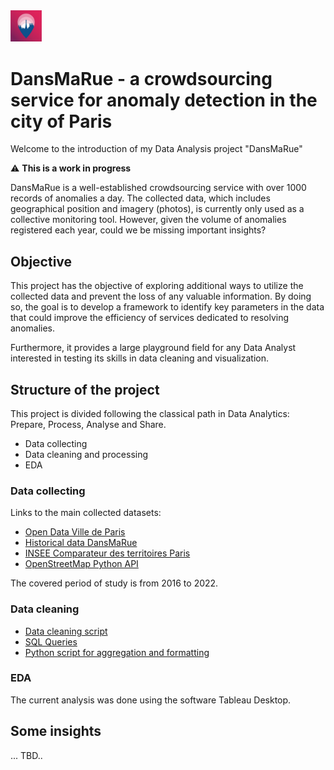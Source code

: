 <img src="img/dansmarue_logo.jpg"  width="10%" height="10%">

# DansMaRue - a crowdsourcing service for anomaly detection in the city of Paris

Welcome to the introduction of my Data Analysis project "DansMaRue"

⚠️ **This is a work in progress**

DansMaRue is a well-established crowdsourcing service with over 1000 records of anomalies a day. The collected data, which includes geographical position and imagery (photos), is currently only used as a collective monitoring tool. However, given the volume of anomalies registered each year, could we be missing important insights?

## Objective

This project has the objective of exploring additional ways to utilize the collected data and prevent the loss of any valuable information. 
By doing so, the goal is to develop a framework to identify key parameters in the data that could improve the efficiency of services dedicated to resolving anomalies. 

Furthermore, it provides a large playground field for any Data Analyst interested in testing its skills in data cleaning and visualization.

## Structure of the project

This project is divided following the classical path in Data Analytics: Prepare, Process, Analyse and Share.
- Data collecting
- Data cleaning and processing
- EDA

### Data collecting

Links to the main collected datasets:
 - [Open Data Ville de Paris](https://opendata.paris.fr/pages/home/)
 - [Historical data DansMaRue](https://parisdata.opendatasoft.com/explore/dataset/dans-ma-rue-historique-anomalies-signalees/information/)
 - [INSEE Comparateur des territoires Paris](https://www.insee.fr/fr/statistiques/1405599?geo=DEP-75)
 - [OpenStreetMap Python API](https://wiki.openstreetmap.org/wiki/OSMPythonTools)

The covered period of study is from 2016 to 2022.

### Data cleaning

- [Data cleaning script](scripts/data_cleaning.py)
- [SQL Queries](scripts/sql_insights.sql)
- [Python script for aggregation and formatting](scripts/data_to_dataviz.py)

### EDA

The current analysis was done using the software Tableau Desktop.

## Some insights

... TBD..

